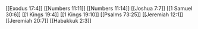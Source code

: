 [[Exodus 17:4]]
[[Numbers 11:11]]
[[Numbers 11:14]]
[[Joshua 7:7]]
[[1 Samuel 30:6]]
[[1 Kings 19:4]]
[[1 Kings 19:10]]
[[Psalms 73:25]]
[[Jeremiah 12:1]]
[[Jeremiah 20:7]]
[[Habakkuk 2:3]]
